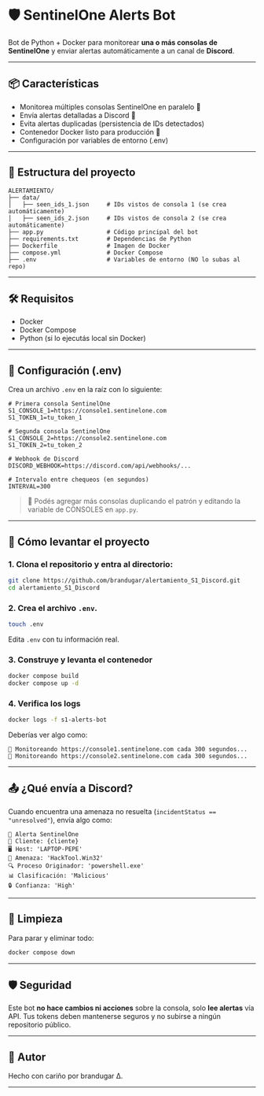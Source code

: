 # 🛡️ SentinelOne Alerts Bot

Bot de Python + Docker para monitorear **una o más consolas de SentinelOne** y enviar alertas automáticamente a un canal de **Discord**.

---

## 📦 Características

- Monitorea múltiples consolas SentinelOne en paralelo 🧠
- Envía alertas detalladas a Discord 🚨
- Evita alertas duplicadas (persistencia de IDs detectados)
- Contenedor Docker listo para producción 🐳
- Configuración por variables de entorno (.env)

---

## 📁 Estructura del proyecto

```
ALERTAMIENTO/
├── data/
│   ├── seen_ids_1.json     # IDs vistos de consola 1 (se crea automáticamente)
│   ├── seen_ids_2.json     # IDs vistos de consola 2 (se crea automáticamente)
├── app.py                  # Código principal del bot
├── requirements.txt        # Dependencias de Python
├── Dockerfile              # Imagen de Docker
├── compose.yml             # Docker Compose
├── .env                    # Variables de entorno (NO lo subas al repo)
```

---

## 🛠️ Requisitos

- Docker
- Docker Compose
- Python (si lo ejecutás local sin Docker)

---

## 🧪 Configuración (.env)

Crea un archivo `.env` en la raíz con lo siguiente:

```env
# Primera consola SentinelOne
S1_CONSOLE_1=https://console1.sentinelone.com
S1_TOKEN_1=tu_token_1

# Segunda consola SentinelOne
S1_CONSOLE_2=https://console2.sentinelone.com
S1_TOKEN_2=tu_token_2

# Webhook de Discord
DISCORD_WEBHOOK=https://discord.com/api/webhooks/...

# Intervalo entre chequeos (en segundos)
INTERVAL=300
```

> 📝 Podés agregar más consolas duplicando el patrón y editando la variable de CONSOLES en `app.py`.

---

## 🚀 Cómo levantar el proyecto

### 1. Clona el repositorio y entra al directorio:

```bash
git clone https://github.com/brandugar/alertamiento_S1_Discord.git
cd alertamiento_S1_Discord
```

### 2. Crea el archivo `.env`.

```bash
touch .env
```

Edita `.env` con tu información real.

### 3. Construye y levanta el contenedor

```bash
docker compose build
docker compose up -d
```

### 4. Verifica los logs

```bash
docker logs -f s1-alerts-bot
```

Deberías ver algo como:

```
📡 Monitoreando https://console1.sentinelone.com cada 300 segundos...
📡 Monitoreando https://console2.sentinelone.com cada 300 segundos...
```

---

## 📤 ¿Qué envía a Discord?

Cuando encuentra una amenaza no resuelta (`incidentStatus == "unresolved"`), envía algo como:

```
🚨 Alerta SentinelOne
💼 Cliente: {cliente}
🖥️ Host: 'LAPTOP-PEPE'
🦠 Amenaza: 'HackTool.Win32'
🔍 Proceso Originador: 'powershell.exe'
📊 Clasificación: 'Malicious'
🔒 Confianza: 'High'
```

---

## 🧼 Limpieza

Para parar y eliminar todo:

```bash
docker compose down
```

---

## 🛡️ Seguridad

Este bot **no hace cambios ni acciones** sobre la consola, solo **lee alertas** vía API. Tus tokens deben mantenerse seguros y no subirse a ningún repositorio público.

---

## 🧙 Autor

Hecho con cariño por brandugar Δ.

---
